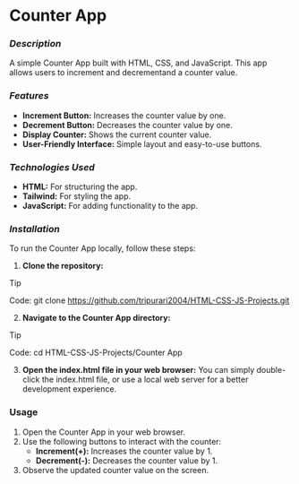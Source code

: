 # Counter App

### _Description_
A simple Counter App built with HTML, CSS, and JavaScript. This app allows users to increment and decrementand a counter value.

### _Features_
+ **Increment Button:** Increases the counter value by one.
+ **Decrement Button:** Decreases the counter value by one.
+ **Display Counter:** Shows the current counter value.
+ **User-Friendly Interface:** Simple layout and easy-to-use buttons.

### _Technologies_ _Used_
+ **HTML:** For structuring the app.
+ **Tailwind:** For styling the app.
+ **JavaScript:** For adding functionality to the app.

### _Installation_

To run the Counter App locally, follow these steps:
1. **Clone the repository:**
> [!TIP]
> Code: git clone https://github.com/tripurari2004/HTML-CSS-JS-Projects.git

2. **Navigate to the Counter App directory:**
> [!TIP]
> Code: cd HTML-CSS-JS-Projects/Counter App

3. **Open the index.html file in your web browser:**
You can simply double-click the index.html file, or use a local web server for a better development experience.

### Usage
1. Open the Counter App in your web browser.
2. Use the following buttons to interact with the counter:
   + **Increment(+):** Increases the counter value by 1.
   + **Decrement(-):** Decreases the counter value by 1.
3. Observe the updated counter value on the screen.
